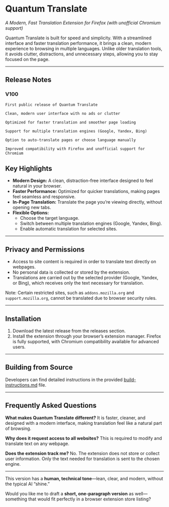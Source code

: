 # Quantum Translate

*A Modern, Fast Translation Extension for Firefox (with unofficial Chromium support)*

Quantum Translate is built for speed and simplicity. With a streamlined interface and faster translation performance, it brings a clean, modern experience to browsing in multiple languages. Unlike older translation tools, it avoids clutter, distractions, and unnecessary steps, allowing you to stay focused on the page.

***

## Release Notes
   ### V100 

    First public release of Quantum Translate

    Clean, modern user interface with no ads or clutter

    Optimized for faster translation and smoother page loading

    Support for multiple translation engines (Google, Yandex, Bing)

    Option to auto‑translate pages or choose language manually

    Improved compatibility with Firefox and unofficial support for Chromium

## Key Highlights

- **Modern Design:** A clean, distraction-free interface designed to feel natural in your browser.
- **Faster Performance:** Optimized for quicker translations, making pages feel seamless and responsive.
- **In-Page Translation:** Translate the page you’re viewing directly, without opening new tabs.
- **Flexible Options:**
    - Choose the target language.
    - Switch between multiple translation engines (Google, Yandex, Bing).
    - Enable automatic translation for selected sites.

***

## Privacy and Permissions

- Access to site content is required in order to translate text directly on webpages.
- No personal data is collected or stored by the extension.
- Translations are carried out by the selected provider (Google, Yandex, or Bing), which receives only the text necessary for translation.

Note: Certain restricted sites, such as `addons.mozilla.org` and `support.mozilla.org`, cannot be translated due to browser security rules.

***

## Installation

1. Download the latest release from the releases section.
2. Install the extension through your browser’s extension manager. Firefox is fully supported, with Chromium compatibility available for advanced users.

***

## Building from Source

Developers can find detailed instructions in the provided [build-instructions.md](build-instructions.md) file.

***

## Frequently Asked Questions

**What makes Quantum Translate different?**
It is faster, cleaner, and designed with a modern interface, making translation feel like a natural part of browsing.

**Why does it request access to all websites?**
This is required to modify and translate text on any webpage.

**Does the extension track me?**
No. The extension does not store or collect user information. Only the text needed for translation is sent to the chosen engine.

***

This version has a **human, technical tone**—lean, clear, and modern, without the typical AI “shine.”

Would you like me to draft a **short, one-paragraph version** as well—something that would fit perfectly in a browser extension store listing?

